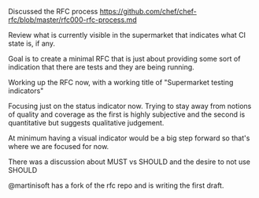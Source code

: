 Discussed the RFC process https://github.com/chef/chef-rfc/blob/master/rfc000-rfc-process.md

Review what is currently visible in the supermarket that indicates what CI state is, if any.

Goal is to create a minimal RFC that is just about providing some sort of indication that there are tests and they are being running.

Working up the RFC now, with a working title of "Supermarket testing indicators"

Focusing just on the status indicator now. Trying to stay away from notions of quality and coverage as the first is highly subjective and the second is quantitative but suggests qualitative judgement.

At minimum having a visual indicator would be a big step forward so that's where we are focused for now.

There was a discussion about MUST vs SHOULD and the desire to not use SHOULD

@martinisoft has a fork of the rfc repo and is writing the first draft.